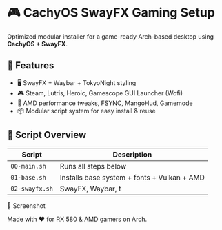 # 🎮 CachyOS SwayFX Gaming Setup

Optimized modular installer for a game-ready Arch-based desktop using **CachyOS + SwayFX**.

## 🚀 Features

- 🖥️ SwayFX + Waybar + TokyoNight styling
- 🎮 Steam, Lutris, Heroic, Gamescope GUI Launcher (Wofi)
- 🔧 AMD performance tweaks, FSYNC, MangoHud, Gamemode
- 📦 Modular script system for easy install & reuse

## 📂 Script Overview

| Script | Description |
|--------|-------------|
| `00-main.sh` | Runs all steps below |
| `01-base.sh` | Installs base system + fonts + Vulkan + AMD |
| `02-swayfx.sh` | SwayFX, Waybar, t

📸 Screenshot


Made with ❤️ for RX 580 & AMD gamers on Arch.
